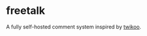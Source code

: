 # freetalk
A fully self-hosted comment system inspired by [twikoo](https://github.com/imaegoo/twikoo).